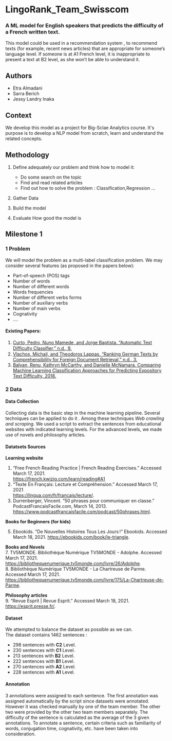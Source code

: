 # LingoRank_Team_Swisscom
### A ML model for English speakers that predicts the difficulty of a French written text. 
This model could be used in a recommendation system , to recommend texts (for example, recent news articles)
that are appropriate for someone’s language level. If someone is at A1 French level, it is
inappropriate to present a text at B2 level, as she won’t be able to understand it.

## Authors
* Etra Almadani
* Sarra Berich 
* Jessy Landry Inaka

## Context 
We develop this model as a project for Big-Sclae Analytics course.
It's purpose is to develop a NLP model from scratch, learn and understand the related concepts.


## Methodology
1. Define adequately our problem and think how to model it:
   - Do some search on the topic 
   - Find and read related articles 
   - Find out how to solve the problem : Classification,Regression ...
  
2. Gather Data
3. Build the model
4. Evaluate How good the model is 

## Milestone 1
### 1 Problem 
We will model the problem as a multi-label classification problem. We may consider several features (as proposed in the papers below):
- Part-of-speech (POS) tags
- Number of words
- Number of different words
- Words frequencies
- Number of different verbs forms
- Number of auxiliary verbs
- Number of main verbs
- Cognativity  
- ....

#### Existing Papers:
1. [Curto, Pedro, Nuno Mamede, and Jorge Baptista. “Automatic Text Difﬁculty Classiﬁer,” n.d., 9.]( https://www.inesc-id.pt/publications3/11043/pdf)
2. [Vlachos, Michail, and Theodoros Lappas. “Ranking German Texts by Comprehensibility for Foreign Document Retrieval,” n.d., 3. ](http://alumni.cs.ucr.edu/~mvlachos/pubs/ENIR2011.pdf)
3. [Balyan, Renu, Kathryn McCarthy, and Danielle McNamara. Comparing Machine Learning Classification Approaches for Predicting Expository Text Difficulty, 2018.](https://www.researchgate.net/publication/325302169_Comparing_Machine_Learning_Classification_Approaches_for_Predicting_Expository_Text_Difficulty)

### 2 Data
#### Data Collection
Collecting data is the basic step in the machine learning pipeline. Several techniques can be applied to do it . Among these techniques *Web crawling and scraping*.
We used a script to extract the sentences from educational websites with indicated learning levels.
For the advanced levels, we made use of novels and philosophy articles.

#### Datatsets Sources
**Learning website**
1. “Free French Reading Practice | French Reading Exercises.” Accessed March 17, 2021.  
https://french.kwiziq.com/learn/reading#A1  
2. “Texte En Français: Lecture et Compréhension.” Accessed March 17, 2021  
https://lingua.com/fr/francais/lecture/.  
3. Durrenberger, Vincent. “50 phrases pour communiquer en classe.” PodcastFrancaisFacile.com, March 14, 2013.  
https://www.podcastfrancaisfacile.com/podcast/50phrases.html.  

**Books for Beginners (for kids)**  

5. Ebookids. “De Nouvelles Histoires Tous Les Jours !” Ebookids. Accessed March 18, 2021. https://ebookids.com/book/le-triangle.  

**Books and Novels**  
7. TV5MONDE. Bibliothèque Numérique TV5MONDE - Adolphe. Accessed March 17, 2021. https://bibliothequenumerique.tv5monde.com/livre/26/Adolphe.  
8. Bibliothèque Numérique TV5MONDE - La Chartreuse de Parme. Accessed March 17, 2021. https://bibliothequenumerique.tv5monde.com/livre/175/La-Chartreuse-de-Parme.  

**Philosophy articles**  
9. “Revue Esprit | Revue Esprit.” Accessed March 18, 2021. https://esprit.presse.fr/.  

#### Dataset 
We attempted to balance the dataset as possible as we can.   
The dataset contains 1462 sentences :  
- 298 sentences with **C2** Level.
- 230 sentences with **C1** Level.
- 213 sentences with **B2** Level.
- 222 sentences with **B1** Level.
- 270 sentences with **A2** Level.
- 228 sentences with **A1** Level.


#### Annotation
3 annotations were assigned to each sentence. The first annotation was assigned automatically by the script since datasets were annotated. However it was checked manually by one of the team member. The other two were provided by the other two team members separately.
The difficulty of the sentence is calculated as the average of the 3 given annotations.
To annotate a sentence, certain criteria such as familiarity of words, conjugation time, cognativity, etc. have been taken into consideration.











